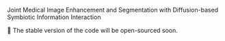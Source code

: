 Joint Medical Image Enhancement and Segmentation with Diffusion-based Symbiotic Information Interaction

🚀 The stable version of the code will be open-sourced soon.
